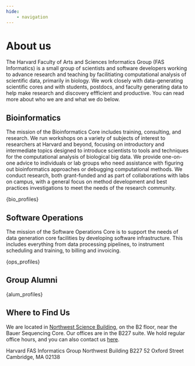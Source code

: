 ```yaml
---
hide:
    - navigation
---
```


<style>
    .md-sidebar--secondary {{
        order: 0;
    }}
</style>

# About us

The Harvard Faculty of Arts and Sciences Informatics Group (FAS Informatics) is a small group of scientists and software developers working to advance research and teaching by facilitiating computational analysis of scientific data, primarily in biology. We work closely with data-generating scientific cores and with students, postdocs, and faculty generating data to help make research and discovery effficient and productive. You can read more about who we are and what we do below. 

## Bioinformatics

The mission of the Bioinformatics Core includes training, consulting, and research. We run workshops on a variety of subjects of interest to researchers at Harvard and beyond, focusing on introductory and intermediate topics designed to introduce scientists to tools and techniques for the computational analysis of biological big data. We provide one-on-one advice to individuals or lab groups who need assistance with figuring out bioinformatics approaches or debugging computational methods. We conduct research, both grant-funded and as part of collaborations with labs on campus, with a general focus on method development and best practices investigations to meet the needs of the research community. 

{bio_profiles}

## Software Operations

The mission of the Software Operations Core is to support the needs of data generation core facilities by developing software infrastructure. This includes everything from data processing pipelines, to instrument scheduling and training, to billing and invoicing. 

{ops_profiles}

## Group Alumni

{alum_profiles}

## Where to Find Us

We are located in [Northwest Science Building](https://mapprod.cadm.harvard.edu/portal/apps/indoors/?appid=2c3969f8d1b14147920610a68f6db713&itemUniqueIdField=facility_id&itemSourceKey=Facilities&itemUniqueId=CA-04560), on the B2 floor, near the Bauer Sequencing Core. Our offices are in the B227 suite. We hold regular office hours, and you can also contact us [here](contact.md).

Harvard FAS Informatics Group
Northwest Building B227
52 Oxford Street
Cambridge, MA 02138
